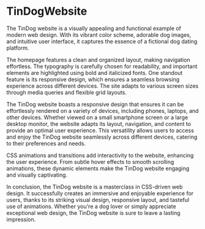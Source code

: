 # TinDogWebsite

The TinDog website is a visually appealing and functional example of modern web design. With its vibrant color scheme, adorable dog images, and intuitive user interface, it captures the essence of a fictional dog dating platform.

The homepage features a clean and organized layout, making navigation effortless. The typography is carefully chosen for readability, and important elements are highlighted using bold and italicized fonts.
One standout feature is its responsive design, which ensures a seamless browsing experience across different devices. The site adapts to various screen sizes through media queries and flexible grid layouts.

The TinDog website boasts a responsive design that ensures it can be effortlessly rendered on a variety of devices, including phones, laptops, and other devices. Whether viewed on a small smartphone screen or a large desktop monitor, the website adapts its layout, navigation, and content to provide an optimal user experience. This versatility allows users to access and enjoy the TinDog website seamlessly across different devices, catering to their preferences and needs.

CSS animations and transitions add interactivity to the website, enhancing the user experience. From subtle hover effects to smooth scrolling animations, these dynamic elements make the TinDog website engaging and visually captivating.

In conclusion, the TinDog website is a masterclass in CSS-driven web design. It successfully creates an immersive and enjoyable experience for users, thanks to its striking visual design, responsive layout, and tasteful use of animations. Whether you're a dog lover or simply appreciate exceptional web design, the TinDog website is sure to leave a lasting impression.
